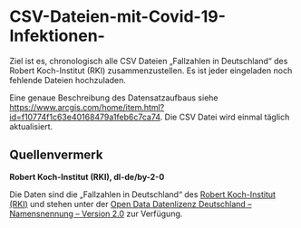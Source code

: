 # CSV-Dateien-mit-Covid-19-Infektionen-
Ziel ist es, chronologisch alle CSV Dateien „Fallzahlen in Deutschland“ des Robert Koch-Institut (RKI) zusammenzustellen. Es ist jeder eingeladen noch fehlende Dateien hochzuladen.

Eine genaue Beschreibung des Datensatzaufbaus siehe https://www.arcgis.com/home/item.html?id=f10774f1c63e40168479a1feb6c7ca74. Die CSV Datei wird einmal täglich aktualisiert.

## Quellenvermerk
**Robert Koch-Institut (RKI), dl-de/by-2-0**

Die Daten sind die „Fallzahlen in Deutschland“ des [Robert Koch-Institut (RKI)](https://www.rki.de/DE/Content/InfAZ/N/Neuartiges_Coronavirus/Fallzahlen.html) und stehen unter der [Open Data Datenlizenz Deutschland – Namensnennung – Version 2.0](https://www.govdata.de/dl-de/by-2-0) zur Verfügung.
